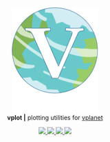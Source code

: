 <p align="center">
  <img width = "200" src="https://github.com/VirtualPlanetaryLaboratory/vplot/blob/dev/docs/vplot.svg"/>
  <br/>
  <b>vplot |</b> plotting utilities for <a href="https://github.com/VirtualPlanetaryLaboratory/vplanet">vplanet</a>
  <p align="center">
    <!-- build code -->
    <a href="https://dev.azure.com/rodluger/vplot/_build">
      <img src="https://img.shields.io/azure-devops/build/rodluger/vplot/9/dev"/>
    </a>
    <!-- main tests -->
    <a href="https://dev.azure.com/rodluger/vplot/_build">
      <img src="https://img.shields.io/azure-devops/tests/rodluger/vplot/9/dev"/>
    </a>
    <!-- main coveragee -->
    <a href="https://virtualplanetarylaboratory.github.io/vplot/coverage/">
      <img src="https://virtualplanetarylaboratory.github.io/vplot/coverage/coverage.svg"/>
    </a>
    <!-- read the docs -->
    <a href="https://virtualplanetarylaboratory.github.io/vplot/">
      <img src="https://img.shields.io/badge/read-the%20docs-blue.svg?style=flat"/>
    </a>
  </p>
</p>
